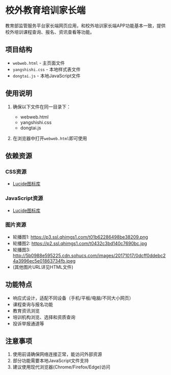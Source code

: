 # 校外教育培训家长端

教育部监管服务平台家长端网页应用，和校外培训家长端APP功能基本一致，提供校外培训课程查询、报名、资讯查看等功能。

## 项目结构

- `webweb.html` - 主页面文件
- `yangshishi.css` - 本地样式表文件
- `dongtai.js` - 本地JavaScript文件

## 使用说明

1. 确保以下文件在同一目录下：
   - webweb.html
   - yangshishi.css
   - dongtai.js

2. 在浏览器中打开`webweb.html`即可使用

## 依赖资源

### CSS资源
- [Lucide图标库](https://unpkg.com/lucide@0.263.0/dist/lucide.css)

### JavaScript资源
- [Lucide图标库](https://unpkg.com/lucide@0.263.0/dist/umd/lucide.js)

### 图片资源
- 轮播图1: https://p3.ssl.qhimgs1.com/t01b62286498be38209.png
- 轮播图2: https://p2.ssl.qhimgs1.com/t0432c3bd140c7690bc.jpg
- 轮播图3: http://5b0988e595225.cdn.sohucs.com/images/20171017/0dcff0ddebc24a3996ec5e01863734fb.jpeg
- (其他图片URL详见HTML文件)

## 功能特点

- 响应式设计，适配不同设备（手机/平板/电脑/不同大小网页）
- 课程查询与报名功能
- 教育资讯浏览
- 培训机构浏览、选择和资质查询
- 投诉举报通道等

## 注意事项

1. 使用前请确保网络连接正常，能访问外部资源
2. 部分功能需要本地JavaScript文件支持
3. 建议使用现代浏览器(Chrome/Firefox/Edge)访问
